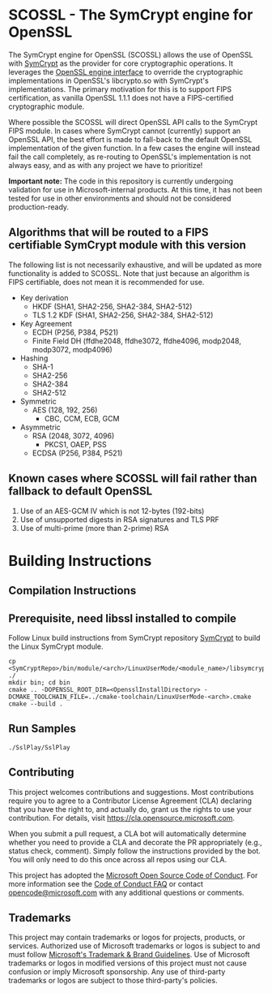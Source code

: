 # SCOSSL - The SymCrypt engine for OpenSSL

The SymCrypt engine for OpenSSL (SCOSSL) allows the use of OpenSSL with [SymCrypt](https://github.com/Microsoft/SymCrypt) as the provider
for core cryptographic operations. It leverages the [OpenSSL engine interface](https://www.openssl.org/docs/man1.0.2/man3/engine.html) to
override the cryptographic implementations in OpenSSL's libcrypto.so with SymCrypt's implementations. The primary motivation for this is to
support FIPS certification, as vanilla OpenSSL 1.1.1 does not have a FIPS-certified cryptographic module.

Where possible the SCOSSL will direct OpenSSL API calls to the SymCrypt FIPS module. In cases where SymCrypt cannot (currently) support an
OpenSSL API, the best effort is made to fall-back to the default OpenSSL implementation of the given function. In a few cases the engine
will instead fail the call completely, as re-routing to OpenSSL's implementation is not always easy, and as with any project we have to
prioritize!

**Important note:** The code in this repository is currently undergoing validation for use in Microsoft-internal products. At this time, it
has not been tested for use in other environments and should not be considered production-ready.

## Algorithms that will be routed to a FIPS certifiable SymCrypt module with this version

The following list is not necessarily exhaustive, and will be updated as more functionality is added to SCOSSL.
Note that just because an algorithm is FIPS certifiable, does not mean it is recommended for use.

 + Key derivation
   + HKDF (SHA1, SHA2-256, SHA2-384, SHA2-512)
   + TLS 1.2 KDF (SHA1, SHA2-256, SHA2-384, SHA2-512)
 + Key Agreement
   + ECDH (P256, P384, P521)
   + Finite Field DH (ffdhe2048, ffdhe3072, ffdhe4096, modp2048, modp3072, modp4096)
 + Hashing
   + SHA-1
   + SHA2-256
   + SHA2-384
   + SHA2-512
 + Symmetric
   + AES (128, 192, 256)
     + CBC, CCM, ECB, GCM
 + Asymmetric
   + RSA (2048, 3072, 4096)
     + PKCS1, OAEP, PSS
   + ECDSA (P256, P384, P521)

## Known cases where SCOSSL will fail rather than fallback to default OpenSSL

1. Use of an AES-GCM IV which is not 12-bytes (192-bits)
2. Use of unsupported digests in RSA signatures and TLS PRF
3. Use of multi-prime (more than 2-prime) RSA

# Building Instructions
## Compilation Instructions
## Prerequisite, need libssl installed to compile

Follow Linux build instructions from SymCrypt repository [SymCrypt](https://github.com/Microsoft/SymCrypt) to build the Linux SymCrypt module.

```
cp <SymCryptRepo>/bin/module/<arch>/LinuxUserMode/<module_name>/libsymcrypt.so ./
mkdir bin; cd bin
cmake .. -DOPENSSL_ROOT_DIR=<OpensslInstallDirectory> -DCMAKE_TOOLCHAIN_FILE=../cmake-toolchain/LinuxUserMode-<arch>.cmake
cmake --build .
```

## Run Samples
```
./SslPlay/SslPlay
```

## Contributing

This project welcomes contributions and suggestions.  Most contributions require you to agree to a
Contributor License Agreement (CLA) declaring that you have the right to, and actually do, grant us
the rights to use your contribution. For details, visit https://cla.opensource.microsoft.com.

When you submit a pull request, a CLA bot will automatically determine whether you need to provide
a CLA and decorate the PR appropriately (e.g., status check, comment). Simply follow the instructions
provided by the bot. You will only need to do this once across all repos using our CLA.

This project has adopted the [Microsoft Open Source Code of Conduct](https://opensource.microsoft.com/codeofconduct/).
For more information see the [Code of Conduct FAQ](https://opensource.microsoft.com/codeofconduct/faq/) or
contact [opencode@microsoft.com](mailto:opencode@microsoft.com) with any additional questions or comments.

## Trademarks

This project may contain trademarks or logos for projects, products, or services. Authorized use of Microsoft
trademarks or logos is subject to and must follow
[Microsoft's Trademark & Brand Guidelines](https://www.microsoft.com/en-us/legal/intellectualproperty/trademarks/usage/general).
Use of Microsoft trademarks or logos in modified versions of this project must not cause confusion or imply Microsoft sponsorship.
Any use of third-party trademarks or logos are subject to those third-party's policies.
